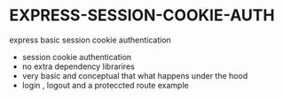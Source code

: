 # EXPRESS-SESSION-COOKIE-AUTH
express basic session cookie authentication

* session cookie authentication 
* no extra dependency librarires
* very basic and conceptual that what happens under the hood 
* login , logout and a proteccted route example 
